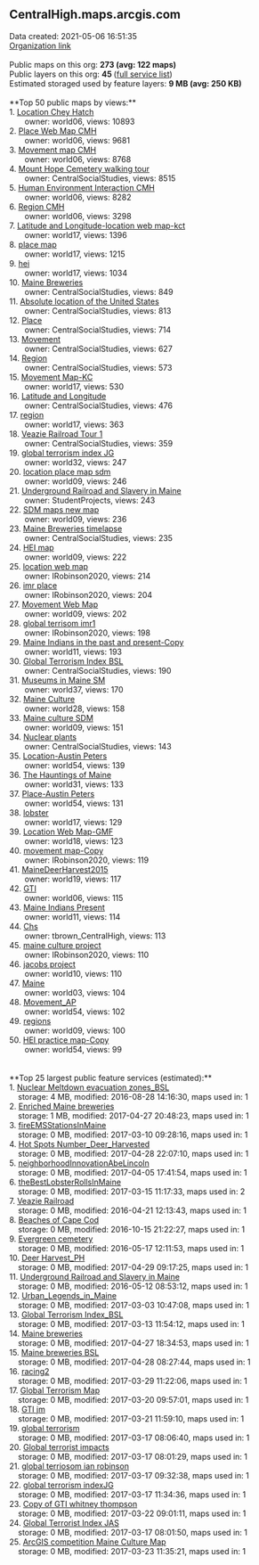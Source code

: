 <h2>CentralHigh.maps.arcgis.com</h2> Data created: 2021-05-06 16:51:35 <br /><a target='new' href='https://CentralHigh.maps.arcgis.com'>Organization link</a><br /><br />Public maps on this org: <b>273 (avg: 122 maps)</b><br />Public layers on this org: <b>45 </b>(<a target='new' href='https://services.arcgis.com/8JSWuYymmuoPKSH9/ArcGIS/rest/services'>full service list</a>)<br />Estimated storaged used by feature layers: <b>9 MB (avg: 250 KB)</b><br /><br />**Top 50 public maps by views:**<br />  1. <a target='new' href='https://www.arcgis.com/home/item.html?id=7fba30467883430fb7b96441b4becbda'>Location Chey Hatch</a> <br />  &nbsp;&nbsp;&nbsp;&nbsp; &nbsp;&nbsp;owner: world06, views: 10893<br />  2. <a target='new' href='https://www.arcgis.com/home/item.html?id=f79039c38b6b49c5ad44bd4bc7ad1d33'>Place Web Map CMH</a> <br />  &nbsp;&nbsp;&nbsp;&nbsp; &nbsp;&nbsp;owner: world06, views: 9681<br />  3. <a target='new' href='https://www.arcgis.com/home/item.html?id=1a7661d8f44f48f4939f2c3813a0cda6'>Movement map CMH</a> <br />  &nbsp;&nbsp;&nbsp;&nbsp; &nbsp;&nbsp;owner: world06, views: 8768<br />  4. <a target='new' href='https://www.arcgis.com/home/item.html?id=2084d491bfe84036b2a32263275241a1'>Mount Hope Cemetery walking tour</a> <br />  &nbsp;&nbsp;&nbsp;&nbsp; &nbsp;&nbsp;owner: CentralSocialStudies, views: 8515<br />  5. <a target='new' href='https://www.arcgis.com/home/item.html?id=f194fd74ec4048a1be5a5296a21156f3'>Human Environment Interaction CMH</a> <br />  &nbsp;&nbsp;&nbsp;&nbsp; &nbsp;&nbsp;owner: world06, views: 8282<br />  6. <a target='new' href='https://www.arcgis.com/home/item.html?id=e37dd097dbe943299f9320c92e5a80d5'>Region CMH</a> <br />  &nbsp;&nbsp;&nbsp;&nbsp; &nbsp;&nbsp;owner: world06, views: 3298<br />  7. <a target='new' href='https://www.arcgis.com/home/item.html?id=4280e6fe4b454768a3efd41c8e0ccfbf'>Latitude and Longitude-location web map-kct</a> <br />  &nbsp;&nbsp;&nbsp;&nbsp; &nbsp;&nbsp;owner: world17, views: 1396<br />  8. <a target='new' href='https://www.arcgis.com/home/item.html?id=415716fdb753432c88cd111e2c8035b0'>place map</a> <br />  &nbsp;&nbsp;&nbsp;&nbsp; &nbsp;&nbsp;owner: world17, views: 1215<br />  9. <a target='new' href='https://www.arcgis.com/home/item.html?id=f9fc451f74ec49c68ea9bd99a792e5b1'>hei</a> <br />  &nbsp;&nbsp;&nbsp;&nbsp; &nbsp;&nbsp;owner: world17, views: 1034<br />  10. <a target='new' href='https://www.arcgis.com/home/item.html?id=8c66c6e9beb64d8a92cc5ecddf5c1843'>Maine Breweries</a> <br />  &nbsp;&nbsp;&nbsp;&nbsp; &nbsp;&nbsp;owner: CentralSocialStudies, views: 849<br />  11. <a target='new' href='https://www.arcgis.com/home/item.html?id=1f099f6d7a794aacabc21098379dab8a'>Absolute location of the United States</a> <br />  &nbsp;&nbsp;&nbsp;&nbsp; &nbsp;&nbsp;owner: CentralSocialStudies, views: 813<br />  12. <a target='new' href='https://www.arcgis.com/home/item.html?id=9adced511af14344bb70243a155b9076'>Place</a> <br />  &nbsp;&nbsp;&nbsp;&nbsp; &nbsp;&nbsp;owner: CentralSocialStudies, views: 714<br />  13. <a target='new' href='https://www.arcgis.com/home/item.html?id=2b8a684870554df88f29937fd43231fe'>Movement</a> <br />  &nbsp;&nbsp;&nbsp;&nbsp; &nbsp;&nbsp;owner: CentralSocialStudies, views: 627<br />  14. <a target='new' href='https://www.arcgis.com/home/item.html?id=e7154ba6a701498c96356c2b4678f651'>Region</a> <br />  &nbsp;&nbsp;&nbsp;&nbsp; &nbsp;&nbsp;owner: CentralSocialStudies, views: 573<br />  15. <a target='new' href='https://www.arcgis.com/home/item.html?id=3b9c80b004604c70a55e642d258048e4'>Movement Map-KC</a> <br />  &nbsp;&nbsp;&nbsp;&nbsp; &nbsp;&nbsp;owner: world17, views: 530<br />  16. <a target='new' href='https://www.arcgis.com/home/item.html?id=47fe57e3dde44e8e9bb1b17a869ba87e'>Latitude and Longitude</a> <br />  &nbsp;&nbsp;&nbsp;&nbsp; &nbsp;&nbsp;owner: CentralSocialStudies, views: 476<br />  17. <a target='new' href='https://www.arcgis.com/home/item.html?id=e24b85c42b654e8d9a80ed7c82e78d05'>region</a> <br />  &nbsp;&nbsp;&nbsp;&nbsp; &nbsp;&nbsp;owner: world17, views: 363<br />  18. <a target='new' href='https://www.arcgis.com/home/item.html?id=50b2424205eb4d58b9eb7ba1c523a942'>Veazie Railroad Tour 1</a> <br />  &nbsp;&nbsp;&nbsp;&nbsp; &nbsp;&nbsp;owner: CentralSocialStudies, views: 359<br />  19. <a target='new' href='https://www.arcgis.com/home/item.html?id=fb82880fbea34eb78c149cad894c00ca'>global terrorism index JG</a> <br />  &nbsp;&nbsp;&nbsp;&nbsp; &nbsp;&nbsp;owner: world32, views: 247<br />  20. <a target='new' href='https://www.arcgis.com/home/item.html?id=cd2ab72b3d504a4786a9cbd5f9484495'>location place map sdm</a> <br />  &nbsp;&nbsp;&nbsp;&nbsp; &nbsp;&nbsp;owner: world09, views: 246<br />  21. <a target='new' href='https://www.arcgis.com/home/item.html?id=6bbaa63379a3477487bb56eaa3f3f88a'>Underground Railroad and Slavery in Maine</a> <br />  &nbsp;&nbsp;&nbsp;&nbsp; &nbsp;&nbsp;owner: StudentProjects, views: 243<br />  22. <a target='new' href='https://www.arcgis.com/home/item.html?id=fb533719811548b094283ce8f2f64945'>SDM maps new map</a> <br />  &nbsp;&nbsp;&nbsp;&nbsp; &nbsp;&nbsp;owner: world09, views: 236<br />  23. <a target='new' href='https://www.arcgis.com/home/item.html?id=0f166d2f6c604fa88b7e931b32b2ea28'>Maine Breweries timelapse</a> <br />  &nbsp;&nbsp;&nbsp;&nbsp; &nbsp;&nbsp;owner: CentralSocialStudies, views: 235<br />  24. <a target='new' href='https://www.arcgis.com/home/item.html?id=583e7ae1c4a34824b6797f369c2d5db5'>HEI map</a> <br />  &nbsp;&nbsp;&nbsp;&nbsp; &nbsp;&nbsp;owner: world09, views: 222<br />  25. <a target='new' href='https://www.arcgis.com/home/item.html?id=c07c6d4407a1410a9ec39786426ba88f'>location web map</a> <br />  &nbsp;&nbsp;&nbsp;&nbsp; &nbsp;&nbsp;owner: IRobinson2020, views: 214<br />  26. <a target='new' href='https://www.arcgis.com/home/item.html?id=28cfddd9aa3b478d9a546d5cf0452feb'>imr place</a> <br />  &nbsp;&nbsp;&nbsp;&nbsp; &nbsp;&nbsp;owner: IRobinson2020, views: 204<br />  27. <a target='new' href='https://www.arcgis.com/home/item.html?id=3c21664395e342539eee187be147aae7'>Movement Web Map</a> <br />  &nbsp;&nbsp;&nbsp;&nbsp; &nbsp;&nbsp;owner: world09, views: 202<br />  28. <a target='new' href='https://www.arcgis.com/home/item.html?id=10424663892c4b4e8ff4586cb922b19c'>global terrisom imr1</a> <br />  &nbsp;&nbsp;&nbsp;&nbsp; &nbsp;&nbsp;owner: IRobinson2020, views: 198<br />  29. <a target='new' href='https://www.arcgis.com/home/item.html?id=7c9e655afba74f28873a7d50c2175368'>Maine Indians in the past and present-Copy</a> <br />  &nbsp;&nbsp;&nbsp;&nbsp; &nbsp;&nbsp;owner: world11, views: 193<br />  30. <a target='new' href='https://www.arcgis.com/home/item.html?id=1dfd6e890e054797adbd05acaf2644f7'>Global Terrorism Index BSL</a> <br />  &nbsp;&nbsp;&nbsp;&nbsp; &nbsp;&nbsp;owner: CentralSocialStudies, views: 190<br />  31. <a target='new' href='https://www.arcgis.com/home/item.html?id=9c368869782e4d128f3bf8291805a6c0'>Museums in Maine SM</a> <br />  &nbsp;&nbsp;&nbsp;&nbsp; &nbsp;&nbsp;owner: world37, views: 170<br />  32. <a target='new' href='https://www.arcgis.com/home/item.html?id=09beece9bfd546918da396749bd47f57'>Maine Culture</a> <br />  &nbsp;&nbsp;&nbsp;&nbsp; &nbsp;&nbsp;owner: world28, views: 158<br />  33. <a target='new' href='https://www.arcgis.com/home/item.html?id=924b5dc9572842fcac8140bb2904d4a9'>Maine culture SDM</a> <br />  &nbsp;&nbsp;&nbsp;&nbsp; &nbsp;&nbsp;owner: world09, views: 151<br />  34. <a target='new' href='https://www.arcgis.com/home/item.html?id=0f40fa9d748c4427b6f04297524423d6'>Nuclear plants</a> <br />  &nbsp;&nbsp;&nbsp;&nbsp; &nbsp;&nbsp;owner: CentralSocialStudies, views: 143<br />  35. <a target='new' href='https://www.arcgis.com/home/item.html?id=dcd78dd3512540eebc1253ccc5a6863b'>Location-Austin Peters</a> <br />  &nbsp;&nbsp;&nbsp;&nbsp; &nbsp;&nbsp;owner: world54, views: 139<br />  36. <a target='new' href='https://www.arcgis.com/home/item.html?id=28b9097f1bb0494393c9aef416200553'>The Hauntings of Maine</a> <br />  &nbsp;&nbsp;&nbsp;&nbsp; &nbsp;&nbsp;owner: world31, views: 133<br />  37. <a target='new' href='https://www.arcgis.com/home/item.html?id=966aa08adbbd4b40907a4145c40a752a'>Place-Austin Peters</a> <br />  &nbsp;&nbsp;&nbsp;&nbsp; &nbsp;&nbsp;owner: world54, views: 131<br />  38. <a target='new' href='https://www.arcgis.com/home/item.html?id=10a6c1b9cca244828d0b0c207fe7d78a'>lobster</a> <br />  &nbsp;&nbsp;&nbsp;&nbsp; &nbsp;&nbsp;owner: world17, views: 129<br />  39. <a target='new' href='https://www.arcgis.com/home/item.html?id=01361f63adf4446c9f506bf0ba632b74'>Location Web Map-GMF</a> <br />  &nbsp;&nbsp;&nbsp;&nbsp; &nbsp;&nbsp;owner: world18, views: 123<br />  40. <a target='new' href='https://www.arcgis.com/home/item.html?id=a1f02492e2ff4a5e8854f6be6060761d'>movement  map-Copy</a> <br />  &nbsp;&nbsp;&nbsp;&nbsp; &nbsp;&nbsp;owner: IRobinson2020, views: 119<br />  41. <a target='new' href='https://www.arcgis.com/home/item.html?id=0f45af0ecb2d48d987e2bc4c37a2bf61'>MaineDeerHarvest2015</a> <br />  &nbsp;&nbsp;&nbsp;&nbsp; &nbsp;&nbsp;owner: world19, views: 117<br />  42. <a target='new' href='https://www.arcgis.com/home/item.html?id=02632b0fbc064cb3848d5cb96b4f22cb'>GTI</a> <br />  &nbsp;&nbsp;&nbsp;&nbsp; &nbsp;&nbsp;owner: world06, views: 115<br />  43. <a target='new' href='https://www.arcgis.com/home/item.html?id=2f578c5215ad45c8ba74a727a2af634f'>Maine Indians Present</a> <br />  &nbsp;&nbsp;&nbsp;&nbsp; &nbsp;&nbsp;owner: world11, views: 114<br />  44. <a target='new' href='https://www.arcgis.com/home/item.html?id=959bbafb498e4d0eb8d35288fccf55b2'>Chs</a> <br />  &nbsp;&nbsp;&nbsp;&nbsp; &nbsp;&nbsp;owner: tbrown_CentralHigh, views: 113<br />  45. <a target='new' href='https://www.arcgis.com/home/item.html?id=6bb873db846b488ab96949f9fd9db60b'>maine culture project</a> <br />  &nbsp;&nbsp;&nbsp;&nbsp; &nbsp;&nbsp;owner: IRobinson2020, views: 110<br />  46. <a target='new' href='https://www.arcgis.com/home/item.html?id=3aed85a4475249c1aaf7df3112970cb7'>jacobs project</a> <br />  &nbsp;&nbsp;&nbsp;&nbsp; &nbsp;&nbsp;owner: world10, views: 110<br />  47. <a target='new' href='https://www.arcgis.com/home/item.html?id=2373fc0bbf71473dbacabb67b4667f51'>Maine</a> <br />  &nbsp;&nbsp;&nbsp;&nbsp; &nbsp;&nbsp;owner: world03, views: 104<br />  48. <a target='new' href='https://www.arcgis.com/home/item.html?id=43107c4dec0945cfa1949b8856c48162'>Movement_AP</a> <br />  &nbsp;&nbsp;&nbsp;&nbsp; &nbsp;&nbsp;owner: world54, views: 102<br />  49. <a target='new' href='https://www.arcgis.com/home/item.html?id=41acf6aa4e984d3d95c0e0abfc3f50fb'>regions</a> <br />  &nbsp;&nbsp;&nbsp;&nbsp; &nbsp;&nbsp;owner: world09, views: 100<br />  50. <a target='new' href='https://www.arcgis.com/home/item.html?id=43d074d83c5c45ac96f68edbdef12f32'>HEI practice map-Copy</a> <br />  &nbsp;&nbsp;&nbsp;&nbsp; &nbsp;&nbsp;owner: world54, views: 99<br /><br /><br />**Top 25 largest public feature services (estimated):**<br /> 1. <a target='new' href='https://www.arcgis.com/home/item.html?id=e1f988f384dc481291e6e7ed8035a5b4'>Nuclear Meltdown evacuation zones_BSL</a><br /> &nbsp;&nbsp;&nbsp;&nbsp;storage: 4 MB, modified: 2016-08-28 14:16:30, maps used in: 1<br /> 2. <a target='new' href='https://www.arcgis.com/home/item.html?id=4064dcbfffd245e083af885781e13505'>Enriched Maine breweries</a><br /> &nbsp;&nbsp;&nbsp;&nbsp;storage: 1 MB, modified: 2017-04-27 20:48:23, maps used in: 1<br /> 3. <a target='new' href='https://www.arcgis.com/home/item.html?id=5a788793d56a4c779ee36379f6c495db'>fireEMSStationsInMaine</a><br /> &nbsp;&nbsp;&nbsp;&nbsp;storage: 0 MB, modified: 2017-03-10 09:28:16, maps used in: 1<br /> 4. <a target='new' href='https://www.arcgis.com/home/item.html?id=bc95aad0392a49c2873e754a92d29923'>Hot Spots Number_Deer_Harvested</a><br /> &nbsp;&nbsp;&nbsp;&nbsp;storage: 0 MB, modified: 2017-04-28 22:07:10, maps used in: 1<br /> 5. <a target='new' href='https://www.arcgis.com/home/item.html?id=4321d8bb623f4a2997a399a0a8696504'>neighborhoodInnovationAbeLincoln</a><br /> &nbsp;&nbsp;&nbsp;&nbsp;storage: 0 MB, modified: 2017-04-05 17:41:54, maps used in: 1<br /> 6. <a target='new' href='https://www.arcgis.com/home/item.html?id=c623e295f0274831b663a127f3efac65'>theBestLobsterRollsInMaine</a><br /> &nbsp;&nbsp;&nbsp;&nbsp;storage: 0 MB, modified: 2017-03-15 11:17:33, maps used in: 2<br /> 7. <a target='new' href='https://www.arcgis.com/home/item.html?id=f566884c3b26415a9f7551a4c4f2c2e6'>Veazie Railroad</a><br /> &nbsp;&nbsp;&nbsp;&nbsp;storage: 0 MB, modified: 2016-04-21 12:13:43, maps used in: 1<br /> 8. <a target='new' href='https://www.arcgis.com/home/item.html?id=54a1d48308f2470a94a9e4cc493a85b2'>Beaches of Cape Cod</a><br /> &nbsp;&nbsp;&nbsp;&nbsp;storage: 0 MB, modified: 2016-10-15 21:22:27, maps used in: 1<br /> 9. <a target='new' href='https://www.arcgis.com/home/item.html?id=764f326a4b9c41dcb1189edbe1415095'>Evergreen cemetery</a><br /> &nbsp;&nbsp;&nbsp;&nbsp;storage: 0 MB, modified: 2016-05-17 12:11:53, maps used in: 1<br /> 10. <a target='new' href='https://www.arcgis.com/home/item.html?id=2be87f66db11428cbcaed83c01224d02'>Deer Harvest_PH</a><br /> &nbsp;&nbsp;&nbsp;&nbsp;storage: 0 MB, modified: 2017-04-29 09:17:25, maps used in: 1<br /> 11. <a target='new' href='https://www.arcgis.com/home/item.html?id=84f1fab6e5504ae38ecfb209c356ca2c'>Underground Railroad and Slavery in Maine</a><br /> &nbsp;&nbsp;&nbsp;&nbsp;storage: 0 MB, modified: 2016-05-12 08:53:12, maps used in: 1<br /> 12. <a target='new' href='https://www.arcgis.com/home/item.html?id=d010a71157e44fa39b67abb4df690151'>Urban_Legends_in_Maine</a><br /> &nbsp;&nbsp;&nbsp;&nbsp;storage: 0 MB, modified: 2017-03-03 10:47:08, maps used in: 1<br /> 13. <a target='new' href='https://www.arcgis.com/home/item.html?id=5909dbe690df4762a84c82743736e486'>Global Terrorism Index_BSL</a><br /> &nbsp;&nbsp;&nbsp;&nbsp;storage: 0 MB, modified: 2017-03-13 11:54:12, maps used in: 1<br /> 14. <a target='new' href='https://www.arcgis.com/home/item.html?id=bdcfa5c1d3a44418958472ede319a3e4'>Maine breweries</a><br /> &nbsp;&nbsp;&nbsp;&nbsp;storage: 0 MB, modified: 2017-04-27 18:34:53, maps used in: 1<br /> 15. <a target='new' href='https://www.arcgis.com/home/item.html?id=bab68d85bf00472883f0392c6ccde251'>Maine breweries BSL</a><br /> &nbsp;&nbsp;&nbsp;&nbsp;storage: 0 MB, modified: 2017-04-28 08:27:44, maps used in: 1<br /> 16. <a target='new' href='https://www.arcgis.com/home/item.html?id=3c97f8d5f30f4958ba08cc29d511afc3'>racing2</a><br /> &nbsp;&nbsp;&nbsp;&nbsp;storage: 0 MB, modified: 2017-03-29 11:22:06, maps used in: 1<br /> 17. <a target='new' href='https://www.arcgis.com/home/item.html?id=d9271d717b7c4e668a665accb20c5c82'>Global Terrorism Map</a><br /> &nbsp;&nbsp;&nbsp;&nbsp;storage: 0 MB, modified: 2017-03-20 09:57:01, maps used in: 1<br /> 18. <a target='new' href='https://www.arcgis.com/home/item.html?id=d66c135a79fb4f4ba5acf923536ffd39'>GTI  jm</a><br /> &nbsp;&nbsp;&nbsp;&nbsp;storage: 0 MB, modified: 2017-03-21 11:59:10, maps used in: 1<br /> 19. <a target='new' href='https://www.arcgis.com/home/item.html?id=2d3057d93bd44ecc9512972b3044e08f'>global terrorism</a><br /> &nbsp;&nbsp;&nbsp;&nbsp;storage: 0 MB, modified: 2017-03-17 08:06:40, maps used in: 1<br /> 20. <a target='new' href='https://www.arcgis.com/home/item.html?id=25b1eefa1be245329cde03657c08a661'>Global terrorist impacts</a><br /> &nbsp;&nbsp;&nbsp;&nbsp;storage: 0 MB, modified: 2017-03-17 08:01:29, maps used in: 1<br /> 21. <a target='new' href='https://www.arcgis.com/home/item.html?id=6ef382dab3dc4cf8bf8ea3e4d0990fe6'>global terriosom ian robinson</a><br /> &nbsp;&nbsp;&nbsp;&nbsp;storage: 0 MB, modified: 2017-03-17 09:32:38, maps used in: 1<br /> 22. <a target='new' href='https://www.arcgis.com/home/item.html?id=c7592f3c548c4f029d619fc385b33c79'>global terrorism indexJG</a><br /> &nbsp;&nbsp;&nbsp;&nbsp;storage: 0 MB, modified: 2017-03-17 11:34:36, maps used in: 1<br /> 23. <a target='new' href='https://www.arcgis.com/home/item.html?id=e3dba47a9a5643cf8086c3fbfb442a33'>Copy of GTI  whitney thompson</a><br /> &nbsp;&nbsp;&nbsp;&nbsp;storage: 0 MB, modified: 2017-03-22 09:01:11, maps used in: 1<br /> 24. <a target='new' href='https://www.arcgis.com/home/item.html?id=0158128282b7442ca112b8cdfa0e918f'>Global Terrorist Index JAS</a><br /> &nbsp;&nbsp;&nbsp;&nbsp;storage: 0 MB, modified: 2017-03-17 08:01:50, maps used in: 1<br /> 25. <a target='new' href='https://www.arcgis.com/home/item.html?id=dc89fb5af47840329dbcaf6e99afb917'>ArcGIS competition Maine Culture Map</a><br /> &nbsp;&nbsp;&nbsp;&nbsp;storage: 0 MB, modified: 2017-03-23 11:35:21, maps used in: 1<br />